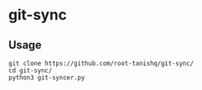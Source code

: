 # git-sync
## Usage
```
git clone https://github.com/root-tanishq/git-sync/
cd git-sync/
python3 git-syncer.py
```
